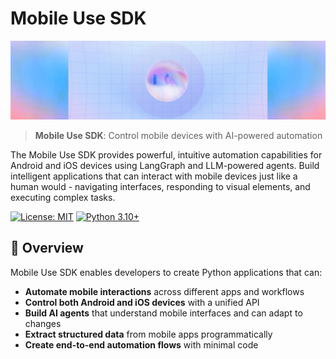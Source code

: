 # Mobile Use SDK

<p align="center">
  <img src="https://raw.githubusercontent.com/minitap-ai/mobile-use/main/doc/readme-banner-1280x320.png" alt="Mobile Use SDK" width="640">
</p>

> **Mobile Use SDK**: Control mobile devices with AI-powered automation

The Mobile Use SDK provides powerful, intuitive automation capabilities for Android and iOS devices using LangGraph and LLM-powered agents. Build intelligent applications that can interact with mobile devices just like a human would - navigating interfaces, responding to visual elements, and executing complex tasks.

[![License: MIT](https://img.shields.io/badge/License-MIT-yellow.svg)](https://opensource.org/licenses/MIT)
[![Python 3.10+](https://img.shields.io/badge/python-3.10+-blue.svg)](https://www.python.org/downloads/)

## 🚀 Overview

Mobile Use SDK enables developers to create Python applications that can:

- **Automate mobile interactions** across different apps and workflows
- **Control both Android and iOS devices** with a unified API
- **Build AI agents** that understand mobile interfaces and can adapt to changes
- **Extract structured data** from mobile apps programmatically
- **Create end-to-end automation flows** with minimal code
